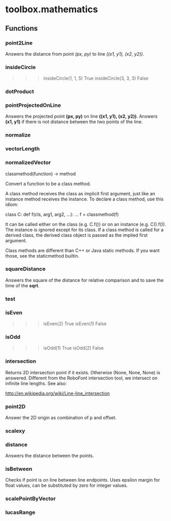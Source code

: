# toolbox.mathematics


## Functions

### point2Line
Answers the distance from point <i>(px, py)</i> to line <i>((x1,
y1), (x2, y2))</i>.
### insideCircle
>>> insideCircle(1, 1, 5)
True
>>> insideCircle(3, 3, 3)
False
### dotProduct
### pointProjectedOnLine
Answers the projected point <b>(px, py)</b> on line <b>((x1, y1), (x2,
y2))</b>.  Answers <b>(x1, y1)</b> if there is not distance between the two
points of the line.
### normalize
### vectorLength
### normalizedVector
classmethod(function) -> method

Convert a function to be a class method.

A class method receives the class as implicit first argument,
just like an instance method receives the instance.
To declare a class method, use this idiom:

  class C:
  def f(cls, arg1, arg2, ...): ...
  f = classmethod(f)

It can be called either on the class (e.g. C.f()) or on an instance
(e.g. C().f()).  The instance is ignored except for its class.
If a class method is called for a derived class, the derived class
object is passed as the implied first argument.

Class methods are different than C++ or Java static methods.
If you want those, see the staticmethod builtin.
### squareDistance
Answers the square of the distance for relative comparison and to
save the time of the <b>sqrt</b>.
### test
### isEven
>>> isEven(2)
True
>>> isEven(1)
False
### isOdd
>>> isOdd(1)
True
>>> isOdd(2)
False
### intersection
Returns 2D intersection point if it exists. Otherwise (None, None,
None) is answered. Different from the RoboFont intersection tool, we
intersect on infinite line lengths. See also:

http://en.wikipedia.org/wiki/Line-line_intersection
### point2D
Answer the 2D origin as combination of p and offset.
### scalexy
### distance
Answers the distance between the points.
### isBetween
Checks if point is on line between line endpoints. Uses epsilon
margin for float values, can be substituted by zero for integer
values.
### scalePointByVector
### lucasRange
